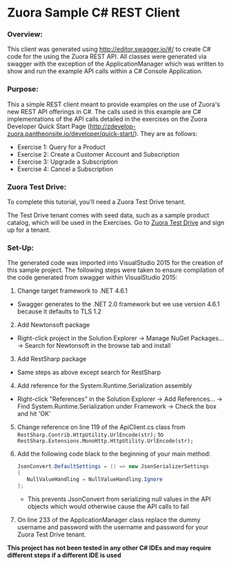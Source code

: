 # Zuora Sample C# REST Client

### Overview:
This client was generated using http://editor.swagger.io/#/ to create C# code for the using the Zuora REST API. All classes were generated via swagger with the exception of the ApplicationManager which was 
written to show and run the example API calls within a C# Console Application.

### Purpose:
This a simple REST client meant to provide examples on the use of Zuora's new REST API offerings in C#. The calls used in this example are C# implementations of the API calls detailed in the exercises on the 
Zuora Developer Quick Start Page (http://zdevelop-zuora.pantheonsite.io/developer/quick-start/).
They are as follows:
- Exercise 1: Query for a Product
- Exercise 2: Create a Customer Account and Subscription
- Exercise 3: Upgrade a Subscription
- Exercise 4: Cancel a Subscription

### Zuora Test Drive:

To complete this tutorial, you'll need a Zuora Test Drive tenant.

The Test Drive tenant comes with seed data, such as a sample product catalog, which will be used in the Exercises.
Go to [Zuora Test Drive](https://www.zuora.com/resource/zuora-test-drive/) and sign up for a tenant.

### Set-Up:  
The generated code was imported into VisualStudio 2015 for the creation of this sample project. The following steps were taken to ensure compilation of the code generated from swagger within VisualStudio 2015:

1. Change target framework to .NET 4.6.1 
  - Swagger generates to the .NET 2.0 framework but we use version 4.6.1 because it defaults to TLS 1.2
2. Add Newtonsoft package
  - Right-click project in the Solution Explorer -> Manage NuGet Packages... -> Search for Newtonsoft in the browse tab and install
3. Add RestSharp package
  - Same steps as above except search for RestSharp
4. Add reference for the System.Runtime.Serialization assembly
  - Right-click "References" in the Solution Explorer -> Add References... -> Find System.Runtime.Serialization under Framework -> Check the box and hit 'OK'
5. Change reference on line 119 of the ApiClient.cs class from `RestSharp.Contrib.HttpUtility.UrlEncode(str);` to `RestSharp.Extensions.MonoHttp.HttpUtility.UrlEncode(str);`
6. Add the following code black to the beginning of your main method:

   ```C#
   JsonConvert.DefaultSettings = () => new JsonSerializerSettings
   {
      NullValueHandling = NullValueHandling.Ignore
   };
   ```
   - This prevents JsonConvert from serializing null values in the API objects which would otherwise cause the API calls to fail
7. On line 233 of the ApplicationManager class replace the dummy username and password with the username and password for your Zuora Test Drive tenant. 
 
**This project has not been tested in any other C# IDEs and may require different steps if a different IDE is used**



